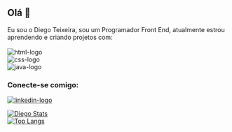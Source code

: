 ## Olá 👋
Eu sou o Diego Teixeira, sou um Programador Front End, atualmente estrou aprendendo e criando projetos com:
<br>
<br>
  <img src="https://img.shields.io/badge/HTML5-E34F26?style=for-the-badge&logo=html5&logoColor=white" alt="html-logo"/><br>
  <img src="https://img.shields.io/badge/CSS-239120?&style=for-the-badge&logo=css3&logoColor=white" alt="css-logo"/><br>
  <img src="https://img.shields.io/badge/JavaScript-F7DF1E?style=for-the-badge&logo=javascript&logoColor=black" alt="java-logo"/><br>
  
### Conecte-se comigo:<br>
<p>
  <!-- <a href="https://github.com/diegoteixeira-br/" target="_blank"><img src="https://img.shields.io/badge/GitHub-100000?style=for-the-badge&logo=github&logoColor=white" alt="github-logo"/></a> -->
  <a href="https://www.linkedin.com/in/diego-t-da-silva/" target="_blank"><img src="https://img.shields.io/badge/LinkedIn-0077B5?style=for-the-badge&logo=linkedin&logoColor=white" alt="linkedin-logo"/></a>
</p>

[![Diego Stats](https://github-readme-stats.vercel.app/api?username=diegoteixeira-br)](https://github.com/anuraghazra/github-readme-stats)<br>
[![Top Langs](https://github-readme-stats.vercel.app/api/top-langs/?username=diegoteixeira-br)](https://github.com/anuraghazra/github-readme-stats)

<!--
**diegoteixeira-br/diegoteixeira-br** is a ✨ _special_ ✨ repository because its `README.md` (this file) appears on your GitHub profile.

Here are some ideas to get you started:

- 🔭 I’m currently working on ...
- 🌱 I’m currently learning ...
- 👯 I’m looking to collaborate on ...
- 🤔 I’m looking for help with ...
- 💬 Ask me about ...
- 📫 How to reach me: ...
- 😄 Pronouns: ...
- ⚡ Fun fact: ...
-->
